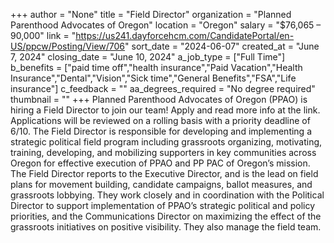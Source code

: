 +++
author = "None"
title = "Field Director"
organization = "Planned Parenthood Advocates of Oregon"
location = "Oregon"
salary = "$76,065 – 90,000"
link = "https://us241.dayforcehcm.com/CandidatePortal/en-US/ppcw/Posting/View/706"
sort_date = "2024-06-07"
created_at = "June 7, 2024"
closing_date = "June 10, 2024"
a_job_type = ["Full Time"]
b_benefits = ["paid time off","health insurance","Paid Vacation","Health Insurance","Dental","Vision","Sick time","General Benefits","FSA","Life insurance"]
c_feedback = ""
aa_degrees_required = "No degree required"
thumbnail = ""
+++
Planned Parenthood Advocates of Oregon (PPAO) is hiring a Field Director to join our team! Apply and read more info at the link. Applications will be reviewed on a rolling basis with a priority deadline of 6/10. The Field Director is responsible for developing and implementing a strategic political field program including grassroots organizing, motivating, training, developing, and mobilizing supporters in key communities across Oregon for effective execution of PPAO and PP PAC of Oregon’s mission. The Field Director reports to the Executive Director, and is the lead on field plans for movement building, candidate campaigns, ballot measures, and grassroots lobbying. They work closely and in coordination with the Political Director to support implementation of PPAO’s strategic political and policy priorities, and the Communications Director on maximizing the effect of the grassroots initiatives on positive visibility. They also manage the field team.